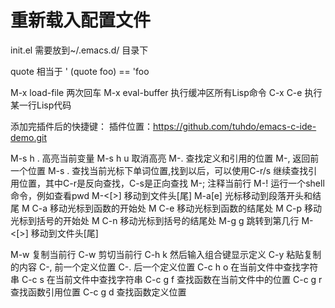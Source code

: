 # 重新载入配置文件

init.el 需要放到~/.emacs.d/ 目录下

quote 相当于 ' (quote foo) == 'foo

M-x load-file  两次回车
M-x eval-buffer 执行缓冲区所有Lisp命令
C-x C-e 执行某一行Lisp代码


添加完插件后的快捷键：
插件位置：https://github.com/tuhdo/emacs-c-ide-demo.git

M-s h . 高亮当前变量
M-s h u 取消高亮
M-. 查找定义和引用的位置
M-, 返回前一个位置
M-s . 查找当前光标下单词位置,找到以后，可以使用C-r/s 继续查找引用位置，其中C-r是反向查找，C-s是正向查找
M-; 注释当前行
M-! 运行一个shell命令，例如查看pwd
M-<[>] 移动到文件头[尾]
M-a[e] 光标移动到段落开头和结尾
M C-a 移动光标到函数的开始处
M C-e 移动光标到函数的结尾处
M C-p 移动光标到括号的开始处
M C-n 移动光标到括号的结尾处
M-g g 跳转到第几行 
M-<[>] 移动到文件头[尾]

M-w 复制当前行
C-w 剪切当前行
C-h k 然后输入组合键显示定义
C-y 粘贴复制的内容
C-, 前一个定义位置
C-. 后一个定义位置
C-c h o 在当前文件中查找字符串
C-c s   在当前文件中查找字符串
C-c g f 查找函数在当前文件中的位置
C-c g r 查找函数引用位置
C-c g d 查找函数定义位置



